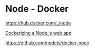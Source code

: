 <!-- #node-docker -->
# Node - Docker

<https://hub.docker.com/_/node>

[Dockerizing a Node.js web app](https://nodejs.org/en/docs/guides/nodejs-docker-webapp/)

<https://github.com/nodejs/docker-node>
